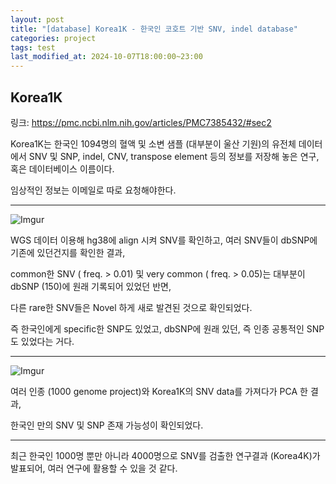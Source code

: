 ```yaml
---
layout: post
title: "[database] Korea1K - 한국인 코호트 기반 SNV, indel database"
categories: project
tags: test
last_modified_at: 2024-10-07T18:00:00~23:00
---  
```




## Korea1K  

링크: https://pmc.ncbi.nlm.nih.gov/articles/PMC7385432/#sec2 

Korea1K는 한국인 1094명의 혈액 및 소변 샘플 (대부분이 울산 기원)의 유전체 데이터에서 SNV 및 SNP, indel, CNV, transpose element 등의 정보를 저장해 놓은 연구, 혹은 데이터베이스 이름이다.

임상적인 정보는 이메일로 따로 요청해야한다.

---

![Imgur](https://imgur.com/m2aAuDl.jpg)  

WGS 데이터 이용해 hg38에 align 시켜 SNV를 확인하고,
여러 SNV들이 dbSNP에 기존에 있던건지를 확인한 결과,

common한 SNV ( freq. > 0.01) 및 very common ( freq. > 0.05)는
대부분이 dbSNP (150)에 원래 기록되어 있었던 반면,

다른 rare한 SNV들은 Novel 하게 새로 발견된 것으로 확인되었다.  

즉 한국인에게 specific한 SNP도 있었고, dbSNP에 원래 있던, 즉 인종 공통적인 SNP도 있었다는 거다.  

---  
 
![Imgur](https://imgur.com/undefined.jpg)  

여러 인종 (1000 genome project)와 Korea1K의 SNV data를 가져다가 PCA 한 결과,  

한국인 만의 SNV 및 SNP 존재 가능성이 확인되었다.  

---  

최근 한국인 1000명 뿐만 아니라 4000명으로 SNV를 검출한 연구결과 (Korea4K)가 발표되어, 여러 연구에 활용할 수 있을 것 같다.  
